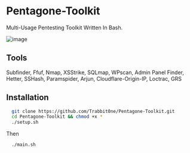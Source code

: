 # Pentagone-Toolkit

Multi-Usage Pentesting Toolkit Written In Bash.

![image](https://github.com/user-attachments/assets/4de84bcb-a29f-4435-b9e4-d15d4305535d)

## Tools

Subfinder,
Ffuf,
Nmap,
XSStrike,
SQLmap,
WPscan,
Admin Panel Finder,
Hetter,
SSHash,
Paramspider,
Arjun,
Cloudflare-Origin-IP,
Loctrac,
GRS

## Installation



```bash
  git clone https://github.com/Trabbit0ne/Pentagone-Toolkit.git
  cd Pentagone-Toolkit && chmod +x *
  ./setup.sh
```
Then
```
  ./main.sh
```
    
